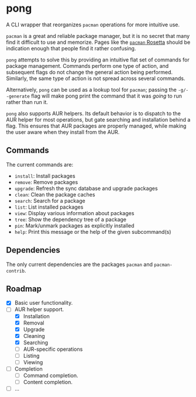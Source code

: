 # pong

A CLI wrapper that reorganizes `pacman` operations for more intuitive use.

`pacman` is a great and reliable package manager,
but it is no secret that many find it difficult to use and memorize.
Pages like the
[`pacman` Rosetta](https://wiki.archlinux.org/title/Pacman/Rosetta)
should be indication enough that people find it rather confusing.

`pong` attempts to solve this by providing an intuitive flat set of commands for package management.
Commands perform one type of action,
and subsequent flags do not change the general action being performed.
Similarly, the same type of action is not spread across several commands.

Alternatively, `pong` can be used as a lookup tool for `pacman`;
passing the `-g/--generate` flag will make pong print the command
that it was _going_ to run rather than run it.

`pong` also supports AUR helpers.
Its default behavior is to dispatch to the AUR helper for most operations,
but gate searching and installation behind a flag.
This ensures that AUR packages are properly managed,
while making the user aware when they install from the AUR.

## Commands

The current commands are:

- `install`: Install packages
- `remove`: Remove packages
- `upgrade`: Refresh the sync database and upgrade packages
- `clean`: Clean the package caches
- `search`: Search for a package
- `list`: List installed packages
- `view`: Display various information about packages
- `tree`: Show the dependency tree of a package
- `pin`: Mark/unmark packages as explicitly installed
- `help`: Print this message or the help of the given subcommand(s)

## Dependencies

The only current dependencies are the packages `pacman` and `pacman-contrib`.

## Roadmap

- [x] Basic user functionality.
- [ ] AUR helper support.
    - [x] Installation
    - [x] Removal
    - [x] Upgrade
    - [x] Cleaning
    - [x] Searching
    - [ ] AUR-specific operations
    - [ ] Listing
    - [ ] Viewing
- [ ] Completion
    - [ ] Command completion.
    - [ ] Content completion.
- [ ] ...
